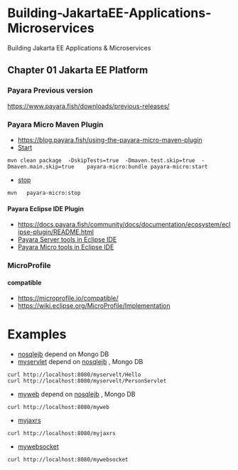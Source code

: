 # Building-JakartaEE-Applications-Microservices
Building Jakarta EE Applications &amp; Microservices

## Chapter 01 Jakarta EE Platform
### Payara Previous version
https://www.payara.fish/downloads/previous-releases/
### Payara Micro Maven Plugin
* https://blog.payara.fish/using-the-payara-micro-maven-plugin
* [Start](https://github.com/payara/ecosystem-maven/blob/master/payara-micro-maven-plugin/README.md)
```shell
mvn clean package  -DskipTests=true  -Dmaven.test.skip=true  -Dmaven.main.skip=true    payara-micro:bundle payara-micro:start
```
* [stop](https://github.com/payara/ecosystem-maven/blob/master/payara-micro-maven-plugin/README.md#stop)
```shell
mvn   payara-micro:stop
```
#### Payara Eclipse IDE Plugin
* https://docs.payara.fish/community/docs/documentation/ecosystem/eclipse-plugin/README.html
* [Payara Server tools in Eclipse IDE](https://docs.payara.fish/community/docs/documentation/ecosystem/eclipse-plugin/payara-server.html)
* [Payara Micro tools in Eclipse IDE](https://docs.payara.fish/community/docs/documentation/ecosystem/eclipse-plugin/payara-micro.html)

### MicroProfile
#### compatible
* https://microprofile.io/compatible/
* https://wiki.eclipse.org/MicroProfile/Implementation

# Examples
* [nosqlejb](./nosqlejb/)   depend on  Mongo DB
* [myservlet](./myservelt/)  depend on [nosqlejb](./nosqlejb/)  , Mongo DB
```shell
curl http://localhost:8080/myservelt/Hello
curl http://localhost:8080/myservelt/PersonServlet
```
* [myweb](./myweb/)  depend on [nosqlejb](./nosqlejb/)  , Mongo DB
```shell
curl http://localhost:8080/myweb
```
* [myjaxrs](./myjaxrs/)  
```shell
curl http://localhost:8080/myjaxrs
```
* [mywebsocket](./mywebsocket/)  
```shell
curl http://localhost:8080/mywebsocket
```
